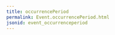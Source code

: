 ```yaml
---
title: occurrencePeriod
permalink: Event.occurrencePeriod.html
jsonid: event_occurrenceperiod
---
```

